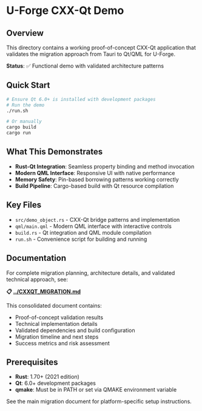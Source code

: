 # U-Forge CXX-Qt Demo

## Overview

This directory contains a working proof-of-concept CXX-Qt application that validates the migration approach from Tauri to Qt/QML for U-Forge. 

**Status**: ✅ Functional demo with validated architecture patterns

## Quick Start

```bash
# Ensure Qt 6.0+ is installed with development packages
# Run the demo
./run.sh

# Or manually
cargo build
cargo run
```

## What This Demonstrates

- **Rust-Qt Integration**: Seamless property binding and method invocation
- **Modern QML Interface**: Responsive UI with native performance
- **Memory Safety**: Pin-based borrowing patterns working correctly
- **Build Pipeline**: Cargo-based build with Qt resource compilation

## Key Files

- `src/demo_object.rs` - CXX-Qt bridge patterns and implementation
- `qml/main.qml` - Modern QML interface with interactive controls
- `build.rs` - Qt integration and QML module compilation
- `run.sh` - Convenience script for building and running

## Documentation

For complete migration planning, architecture details, and validated technical approach, see:

**📋 [../CXXQT_MIGRATION.md](../CXXQT_MIGRATION.md)**

This consolidated document contains:
- Proof-of-concept validation results
- Technical implementation details  
- Validated dependencies and build configuration
- Migration timeline and next steps
- Success metrics and risk assessment

## Prerequisites

- **Rust**: 1.70+ (2021 edition)
- **Qt**: 6.0+ development packages
- **qmake**: Must be in PATH or set via QMAKE environment variable

See the main migration document for platform-specific setup instructions.